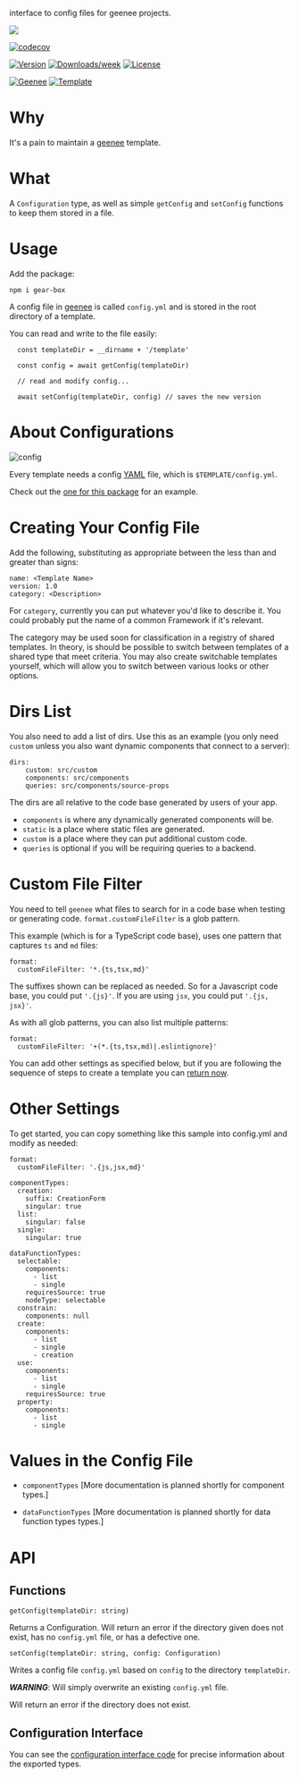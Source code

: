 
[//]: # ( ns__file unit: standard, comp: README.md )

[//]: # ( ns__custom_start beginning )

[//]: # ( ns__custom_end beginning )

[//]: # ( ns__start_section intro )

[//]: # ( ns__custom_start description )
interface to config files for geenee projects.

![](src/custom/images/cogs-box.gif)

[//]: # ( ns__custom_end description )

[//]: # ( ns__custom_start afterDescription )

[//]: # ( ns__custom_end afterDescription )

[//]: # ( ns__custom_start badges )

[//]: # ( ns__start_section usageSection )
[![codecov](https://codecov.io/gh/YizYah/gear-box/branch/main/graph/badge.svg?token=DKKAX1C9SG)](https://codecov.io/gh/YizYah/gear-box)

[![Version](https://img.shields.io/npm/v/gear-box.svg)](https://npmjs.org/package/gear-box)
[![Downloads/week](https://img.shields.io/npm/dw/gear-box.svg)](https://npmjs.org/package/gear-box)
[![License](https://img.shields.io/npm/l/gear-box.svg)](https://github.com/YizYah/gear-box/blob/master/package.json)

[![Geenee](https://img.shields.io/badge/maintained%20by-geenee-brightgreen)](https://npmjs.org/package/geenee)
[![Template](https://img.shields.io/badge/template-ts--packrat-blue)](https://npmjs.org/package/ts-packrat)

[//]: # ( ns__custom_end badges )

[//]: # ( ns__end_section intro )


[//]: # ( ns__start_section api )


[//]: # ( ns__custom_start APIIntro )

# Why
It's a pain to maintain a [geenee](https://www.npmjs.com/package/geenee) template.

# What
A `Configuration` type, as well as simple `getConfig` and `setConfig` functions to keep them stored in a file.

# Usage
Add the package:
```
npm i gear-box
```
A config file in [geenee](https://www.npmjs.com/package/geenee) is called `config.yml` and is stored in the root directory of a template.

You can read and write to the file easily:
```
  const templateDir = __dirname + '/template'

  const config = await getConfig(templateDir)

  // read and modify config...

  await setConfig(templateDir, config) // saves the new version
```
# About Configurations
![config](src/custom/images/config.gif)

Every template needs a config [YAML](https://docs.ansible.com/ansible/latest/reference_appendices/YAMLSyntax.html) file, which is `$TEMPLATE/config.yml`.

Check out the [one for this package](meta/template/config.yml) for an example.

# Creating Your Config File
Add the following, substituting as appropriate between the less than and greater than signs:

 ```
name: <Template Name>
version: 1.0
category: <Description>
```
For `category`, currently you can put whatever you'd like to describe it.  You could probably put the name of a common Framework if it's relevant.

The category may be used soon for classification in a registry of shared templates.  In theory, is should be possible to switch between templates of a shared type that meet criteria. You may also create switchable templates yourself, which will allow you to switch between various looks or other options.

# Dirs List
You also need to add a list of dirs.  Use this as an example (you only need `custom` unless you also want dynamic components that connect to a server):
```
dirs:
    custom: src/custom
    components: src/components
    queries: src/components/source-props
```
The dirs are all relative to the code base generated by users of your app.
* `components` is where any dynamically generated components will be.
* `static` is a place where static files are generated.
* `custom` is a place where they can put additional custom code.
* `queries` is optional if you will be requiring queries to a backend.

# Custom File Filter
You need to tell `geenee` what files to search for in a code base when testing or generating code. `format.customFileFilter` is a glob pattern.

This example (which is for a TypeScript code base), uses one pattern that captures `ts` and `md` files:
```
format:
  customFileFilter: '*.{ts,tsx,md}'
```
The suffixes shown can be replaced as needed.  So for a Javascript code base, you could put `'.{js}'`.  If you are using `jsx`, you could put `'.{js, jsx}'`.

As with all glob patterns, you can also list multiple patterns:
```
format:
  customFileFilter: '+(*.{ts,tsx,md)|.eslintignore}'
```


You can add other settings as specified below, but if you are following the sequence of steps to create a template you can [return now](Creating-Templates#edit-config-file).


# Other Settings
To get started, you can copy something like this sample into config.yml and modify as needed:
```
format:
  customFileFilter: '.{js,jsx,md}'

componentTypes:
  creation:
    suffix: CreationForm
    singular: true
  list:
    singular: false
  single:
    singular: true

dataFunctionTypes:
  selectable:
    components:
      - list
      - single
    requiresSource: true
    nodeType: selectable
  constrain:
    components: null
  create:
    components:
      - list
      - single
      - creation
  use:
    components:
      - list
      - single
    requiresSource: true
  property:
    components:
      - list
      - single
```

# Values in the Config File

* `componentTypes`
  [More documentation is planned shortly for component types.]

* `dataFunctionTypes`
  [More documentation is planned shortly for data function types types.]
  
# API

## Functions
```
getConfig(templateDir: string)
```
Returns a Configuration.  Will return an error if the directory given does not exist, has no `config.yml` file, or has a defective one.

```
setConfig(templateDir: string, config: Configuration)
```
Writes a config file `config.yml` based on `config` to the directory `templateDir`.  

**_WARNING_**: Will simply overwrite an existing `config.yml` file.

Will return an error if the directory does not exist.

## Configuration Interface
You can see the [configuration interface code](src/custom/configuration.ts) for precise information about the exported types.


[//]: # ( ns__custom_end APIIntro )


[//]: # ( ns__custom_start constantsIntro )
[//]: # ( ns__custom_end constantsIntro )



[//]: # ( ns__start_section types )


[//]: # ( ns__end_section types )


[//]: # ( ns__end_section api )

